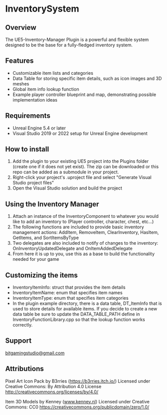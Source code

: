 # InventorySystem

## Overview
The UE5-Inventory-Manager Plugin is a powerful and flexible system designed to be the base for a fully-fledged inventory system.

## Features
* Customizable item lists and categories
* Data Table for storing specific item details, such as icon images and 3D meshes
* Global item info lookup function
* Example player controller blueprint and map, demonstrating possible implementation ideas

## Requirements
* Unreal Engine 5.4 or later
* Visual Studio 2019 or 2022 setup for Unreal Engine development

## How to install
1. Add the plugin to your existing UE5 project into the Plugins folder (create one if it does not yet exist). The zip can be downloaded or this repo can be added as a submodule in your project.
2. Right-click your project's .uproject file and select "Generate Visual Studio project files"
3. Open the Visual Studio solution and build the project

## Using the Inventory Manager
1. Attach an instance of the InventoryComponent to whatever you would like to add an inventory to (Player controller, character, chest, etc...)
2. The following functions are included to provide basic inventory management actions: AddItem, RemoveItem, ClearInventory, HasItem, GetItems, and SortItemsByType
3. Two delegates are also included to notify of changes to the inventory: OnInventoryUpdatedDelegate and OnItemAddedDelegate
4. From here it is up to you, use this as a base to build the functionality needed for your game

## Customizing the items
* InventoryItemInfo: struct that provides the item details
* InventoryItemName: enum that specifies item names
* InventoryItemType: enum that specifies item categories
* In the plugin example directory, there is a data table, DT_ItemInfo that is used to store details for available items. If you decide to create a new data table be sure to update the DATA_TABLE_PATH define in InventoryFunctionLibrary.cpp so that the lookup function works correctly.

## Support
[bitgamingstudio@gmail.com](mailto:bitgamingstudio@gmail.com)

## Attributions
Pixel Art Icon Pack by B3rries (https://b3rries.itch.io/)
Licensed under Creative Commons: By Attribution 4.0 License
http://creativecommons.org/licenses/by/4.0/

Item 3D Models by Kenney (www.kenney.nl)
Licensed under Creative Commons: CC0
https://creativecommons.org/publicdomain/zero/1.0/
